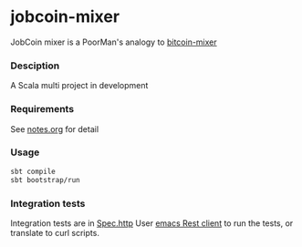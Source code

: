jobcoin-mixer
===
JobCoin mixer is a PoorMan's analogy to [bitcoin-mixer](https://mycryptomixer.com/)

### Desciption
A Scala multi project in development

### Requirements
See [notes.org](./notes.org) for detail

### Usage

``` sh
sbt compile
sbt bootstrap/run
```

### Integration tests
Integration tests are in [Spec.http](./scripts/Spec.http)
User [emacs Rest client](https://github.com/pashky/restclient.el) to run the tests, or translate to curl scripts.

